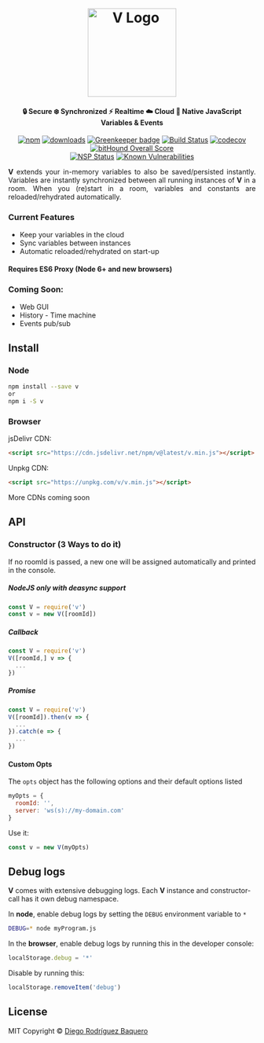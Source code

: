 <h1 align="center">
  <img src="https://github.com/DiegoRBaquero/node-v/blob/master/logo.svg" alt="V Logo" width="180" />
  <br>
</h1>
<h4 align="center">🔒 Secure ❄️ Synchronized ⚡️ Realtime ☁️ Cloud 🌈 Native JavaScript Variables &amp; Events</h4>

<p align="center"><a href="https://npmjs.org/package/v"><img src="https://img.shields.io/npm/v/v.svg" alt="npm" /></a> <a href="https://npmjs.org/package/v"><img src="https://img.shields.io/npm/dm/v.svg" alt="downloads" /></a> <a href="https://greenkeeper.io/"><img src="https://badges.greenkeeper.io/DiegoRBaquero/node-v.svg" alt="Greenkeeper badge" /></a> 
<a href="https://travis-ci.org/DiegoRBaquero/node-v"><img src="https://travis-ci.org/DiegoRBaquero/node-v.svg?branch=master" alt="Build Status" /></a> <a href="https://codecov.io/gh/DiegoRBaquero/node-v"><img src="https://codecov.io/gh/DiegoRBaquero/node-v/branch/master/graph/badge.svg" alt="codecov" /></a> <a href="https://www.bithound.io/github/DiegoRBaquero/node-v"><img src="https://www.bithound.io/github/DiegoRBaquero/node-v/badges/score.svg" alt="bitHound Overall Score"></a><br> <a href="https://nodesecurity.io/orgs/diegorbaquero/projects/ed55cf1a-8809-4b3a-82df-a150fe0147e2"><img src="https://nodesecurity.io/orgs/diegorbaquero/projects/ed55cf1a-8809-4b3a-82df-a150fe0147e2/badge" alt="NSP Status"></a> <a href="https://snyk.io/test/github/diegorbaquero/node-v"><img src="https://snyk.io/test/github/diegorbaquero/node-v/badge.svg" alt="Known Vulnerabilities" data-canonical-src="https://snyk.io/test/github/diegorbaquero/node-v" style="max-width:100%;"></a></p>

<p align="justify"><strong>V</strong> extends your in-memory variables to also be saved/persisted instantly. Variables are instantly synchronized between all running instances of <strong>V</strong> in a room. When you (re)start in a room, variables and constants are reloaded/rehydrated automatically.</p>

### Current Features
- Keep your variables in the cloud
- Sync variables between instances
- Automatic reloaded/rehydrated on start-up

#### Requires ES6 Proxy (Node 6+ and new browsers)

### Coming Soon:
- Web GUI
- History - Time machine
- Events pub/sub

## Install

### Node
```sh
npm install --save v
or
npm i -S v
```

### Browser
jsDelivr CDN:
```html
<script src="https://cdn.jsdelivr.net/npm/v@latest/v.min.js"></script>
```

Unpkg CDN:
```html
<script src="https://unpkg.com/v/v.min.js"></script>
```

More CDNs coming soon

## API

### Constructor (3 Ways to do it)

If no roomId is passed, a new one will be assigned automatically and printed in the console.

##### NodeJS **only** with deasync support
```js
const V = require('v')
const v = new V([roomId])
```

##### Callback
```js
const V = require('v')
V([roomId,] v => {
  ...
})
```

##### Promise
```js
const V = require('v')
V([roomId]).then(v => {
  ...
}).catch(e => {
  ...
})
```

#### Custom Opts

The `opts` object has the following options and their default options listed
```js
myOpts = {
  roomId: '',
  server: 'ws(s)://my-domain.com'
}
```

Use it:
```js
const v = new V(myOpts)
```

## Debug logs

**V** comes with extensive debugging logs. Each **V** instance and constructor-call has it own debug namespace.

In **node**, enable debug logs by setting the `DEBUG` environment variable to `*`

```bash
DEBUG=* node myProgram.js
```

In the **browser**, enable debug logs by running this in the developer console:

```js
localStorage.debug = '*'
```

Disable by running this:

```js
localStorage.removeItem('debug')
```

## License
MIT Copyright © [Diego Rodríguez Baquero](https://diegorbaquero.com)
